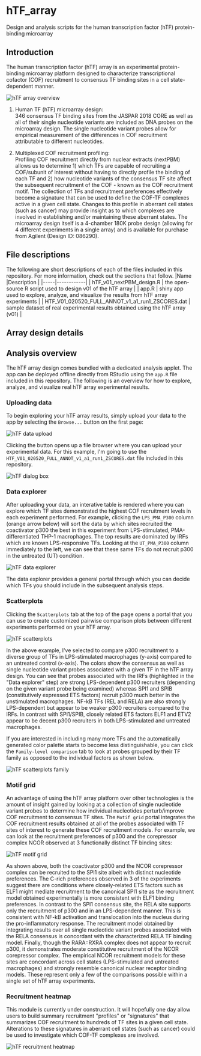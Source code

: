 # hTF_array
Design and analysis scripts for the human transcription factor (hTF) protein-binding microarray

## Introduction
The human transcription factor (hTF) array is an experimental protein-binding microarray platform designed to characterize transcriptional cofactor (COF) recruitment to consensus TF binding sites in a cell state-dependent manner.

![hTF array overview](screenshots/hTF_design.PNG)

1. Human TF (hTF) microarray design: <br>
346 consensus TF binding sites from the JASPAR 2018 CORE as well as all of their single nucleotide variants are included as DNA probes on the microarray design. The single nucleotide variant probes allow for empirical measurement of the differences in COF recruitment attributable to different nucleotides.

2. Multiplexed COF recruitment profiling: <br>
Profiling COF recruitment directly from nuclear extracts (nextPBM) allows us to determine 1) which TFs are capable of recruiting a COF/subunit of interest without having to directly profile the binding of each TF and 2) how nucleotide variants of the consensus TF site affect the subsequent recruitment of the COF - known as the COF recruitment motif. The collection of TFs and recruitment preferences effectively become a signature that can be used to define the COF-TF complexes active in a given cell state. Changes to this profile in aberrant cell states (such as cancer) may provide insight as to which complexes are involved in establishing and/or maintaining these aberrant states. The microarray design itself is a 4-chamber 180K probe design (allowing for 4 different experiments in a single array) and is available for purchase from Agilent (Design ID: 086290).

## File descriptions
The following are short descriptions of each of the files included in this repository. For more information, check out the sections that follow.
|Name |Description |
|-----|------------|
| hTF_v01_nextPBM_design.R | the open-source R script used to design v01 of the hTF array |
| app.R | shiny app used to explore, analyze, and visualize the results from hTF array experiments |
| HTF_V01_020520_FULL_ANNOT_v1_a1_run1_ZSCORES.dat | sample dataset of real experimental results obtained using the hTF array (v01) |

## Array design details

## Analysis overview
The hTF array design comes bundled with a dedicated analysis applet. The app can be deployed offline directly from RStudio using the `app.R` file included in this repository. The following is an overview for how to explore, analyze, and visualize real hTF array experimental results.

### Uploading data
To begin exploring your hTF array results, simply upload your data to the app by selecting the `Browse...` button on the first page:

![hTF data upload](screenshots/1_data_upload.png)

Clicking the button opens up a file browser where you can upload your experimental data. For this example, I'm going to use the `HTF_V01_020520_FULL_ANNOT_v1_a1_run1_ZSCORES.dat` file included in this repository.

![hTF dialog box](screenshots/2_data_dialog_box.png)

### Data explorer
After uploading your data, an interative table is rendered where you can explore which TF sites demonstrated the highest COF recruitment levels in each experiment performed. For example, clicking the `LPS_PMA_P300` column (orange arrow below) will sort the data by which sites recruited the coactivator p300 the best in this experiment from LPS-stimulated, PMA-differentiated THP-1 macrophages. The top results are dominated by IRFs which are known LPS-responsive TFs. Looking at the `UT_PMA_P300` column immediately to the left, we can see that these same TFs do not recruit p300 in the untreated (UT) condition.

![hTF data explorer](screenshots/3_data_explorer.png)

The data explorer provides a general portal through which you can decide which TFs you should include in the subsequent analysis steps.

### Scatterplots
Clicking the `Scatterplots` tab at the top of the page opens a portal that you can use to create customized pairwise comparison plots between different experiments performed on your hTF array. 

![hTF scatterplots](screenshots/4_scatterplots.png)

In the above example, I've selected to compare p300 recruitment to a diverse group of TFs in LPS-stimulated macrophages (y-axis) compared to an untreated control (x-axis). The colors show the consensus as well as single nucleotide variant probes associated with a given TF in the hTF array design. You can see that probes associated with the IRFs (highlighted in the "Data explorer" step) are strong LPS-dependent p300 recruiters (depending on the given variant probe being examined) whereas SPI1 and SPIB (constitutively expressed ETS factors) recruit p300 much better in the unstimulated macrophages. NF-kB TFs (REL and RELA) are also strongly LPS-dependent but appear to be weaker p300 recruiters compared to the IRFs. In contrast with SPI1/SPIB, closely related ETS factors ELF1 and ETV2 appear to be decent p300 recruiters in both LPS-stimulated and untreated macrophages.

If you are interested in including many more TFs and the automatically generated color palette starts to become less distinguishable, you can click the `Family-level comparison` tab to look at probes grouped by their TF family as opposed to the individual factors as shown below.

![hTF scatterplots family](screenshots/4_scatterplots_family_level.png)

### Motif grid

An advantage of using the hTF array platform over other technologies is the amount of insight gained by looking at a collection of single nucleotide variant probes to determine how individual nucleotides perturb/improve COF recruitment to consensus TF sites. The `Motif grid` portal integrates the COF recruitment results obtained at all of the probes associated with TF sites of interest to generate these COF recruitment models. For example, we can look at the recruitment preferences of p300 and the corepressor complex NCOR observed at 3 functionally distinct TF binding sites:

![hTF motif grid](screenshots/5_motif_grid.png)

As shown above, both the coactivator p300 and the NCOR corepressor complex can be recruited to the SPI1 site albeit with distinct nucleotide preferences. The C-rich preferences observed in 3 of the experiments suggest there are conditions where closely-related ETS factors such as ELF1 might mediate recruitment to the canonical SPI1 site as the recruitment model obtained experimentally is more consistent with ELF1 binding preferences. In contrast to the SPI1 consensus site, the RELA site supports only the recruitment of p300 and in an LPS-dependent manner. This is consistent with NF-kB activation and translocation into the nucleus during the pro-inflammatory response. The recruitment model obtained by integrating results over all single nucleotide variant probes associated with the RELA consensus is concordant with the characterized RELA TF binding model. Finally, though the RARA::RXRA complex does not appear to recruit p300, it demonstrates moderate constitutive recruitment of the NCOR corepressor complex. The empirical NCOR recruitment models for these sites are concordant across cell states (LPS-stimulated and untreated macrophages) and strongly resemble canonical nuclear receptor binding models. These represent only a few of the comparisons possible within a single set of hTF array experiments.

### Recruitment heatmap

This module is currently under construction. It will hopefully one day allow users to build summary recruitment "profiles" or "signatures" that summarizes COF recruitment to hundreds of TF sites in a given cell state. Alterations to these signatures in aberrant cell states (such as cancer) could be used to investigate which COF-TF complexes are involved.

![hTF recruitment heatmap](screenshots/6_recruitment_heatmap_TEMP.png)
